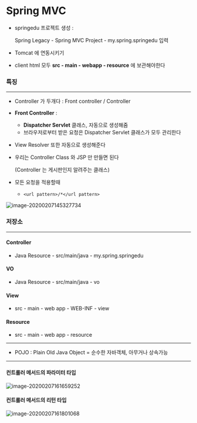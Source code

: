 # Spring MVC

- springedu 프로젝트 생성 : 

  Spring Legacy - Spring MVC Project - my.spring.springedu 입력

- Tomcat 에 연동시키기

- client html 모두 **src - main - webapp - resource** 에 보관해야한다



### 특징

---

- Controller 가 두개다  : Front controller / Controller

- **Front Controller** : 

  - **Dispatcher Servlet** 클래스, 자동으로 생성해줌
  - 브라우저로부터 받은 요청은 Dispatcher Servlet 클래스가 모두 관리한다

- View Resolver 또한 자동으로 생성해준다

- 우리는 Controller Class 와 JSP 만 만들면 된다

  (Controller 는 게시판인지 알려주는 클래스)

- 모든 요청을 적용할때

  - `<url pattern>/*</url pattern>`

![image-20200207145327734](C:\Users\student\AppData\Roaming\Typora\typora-user-images\image-20200207145327734.png)



### 저장소

---

#### Controller

- Java Resource - src/main/java - my.spring.springedu



#### VO

- Java Resource - src/main/java - vo



#### View

- src - main - web app - WEB-INF - view



#### Resource

- src - main -  web app - resource



---





- POJO : Plain Old Java Object = 순수한 자바객체, 아무거나 상속가능



---



#### 컨트롤러 메서드의 파라미터 타입

![image-20200207161659252](C:\Users\student\AppData\Roaming\Typora\typora-user-images\image-20200207161659252.png)



#### 컨트롤러 메서드의 리턴 타입

![image-20200207161801068](C:\Users\student\AppData\Roaming\Typora\typora-user-images\image-20200207161801068.png)